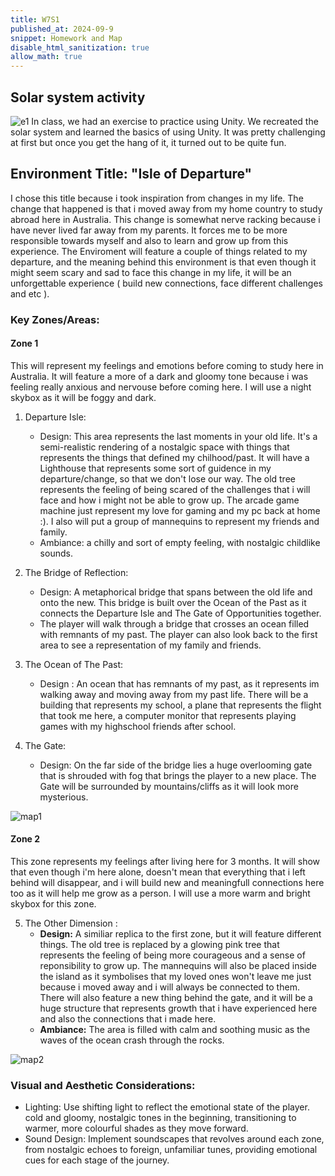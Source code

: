 ```yaml
---
title: W7S1
published_at: 2024-09-9
snippet: Homework and Map
disable_html_sanitization: true
allow_math: true
---
```

## Solar system activity
![e1](e1.png)
In class, we had an exercise to practice using Unity. We recreated the solar system and learned the basics of using Unity. It was pretty challenging at first but once you get the hang of it, it turned out to be quite fun.

## Environment Title: "Isle of Departure"

I chose this title because i took inspiration from changes in my life. The change that happened is that i moved away from my home country to study abroad here in Australia. This change is somewhat nerve racking because i have never lived far away from my parents. It forces me to be more responsible towards myself and also to learn and grow up from this experience. The Enviroment will feature a couple of things related to my departure, and the meaning behind this environment is that even though it might seem scary and sad to face this change in my life, it will be an unforgettable experience ( build new connections, face different challenges and etc ).

### Key Zones/Areas:
#### Zone 1

This will represent my feelings and emotions before coming to study here in Australia. It will feature a more of a dark and gloomy tone because i was feeling really anxious and nervouse before coming here. I will use a night skybox as it will be foggy and dark.

1. Departure Isle:
   - Design: This area represents the last moments in your old life. It's a semi-realistic rendering of a nostalgic space with things that represents the things that defined my chilhood/past. It will have a Lighthouse that represents some sort of guidence in my departure/change, so that we don't lose our way. The old tree represents the feeling of being scared of the challenges that i will face and how i might not be able to grow up. The arcade game machine just represent my love for gaming and my pc back at home :). I also will put a group of mannequins to represent my friends and family.
   - Ambiance: a chilly and sort of empty feeling, with nostalgic childlike sounds.

2. The Bridge of Reflection:
   - Design: A metaphorical bridge that spans between the old life and onto the new. This bridge is built over the Ocean of the Past as it connects the Departure Isle and The Gate of Opportunities together.
   - The player will walk through a bridge that crosses an ocean filled with remnants of my past. The player can also look back to the first area to see a representation of my family and friends.

3. The Ocean of The Past:
   - Design : An ocean that has remnants of my past, as it represents im walking away and moving away from my past life. There will be a building that represents my school, a plane that represents the flight that took me here, a computer monitor that represents playing games with my highschool friends after school.

4. The Gate:
   - Design: On the far side of the bridge lies a huge overlooming gate that is shrouded with fog that brings the player to a new place. The Gate will be surrounded by mountains/cliffs as it will look more mysterious.

![map1](m1.jpg)

#### Zone 2
This zone represents my feelings after living here for 3 months. It will show that even though i'm here alone, doesn't mean that everything that i left behind will disappear, and i will build new and meaningfull connections here too as it will help me grow as a person. I will use a more warm and bright skybox for this zone.

5. The Other Dimension :
   - **Design:** A similiar replica to the first zone, but it will feature different things. The old tree is replaced by a glowing pink tree that represents the feeling of being more courageous and a sense of reponsibility to grow up. The mannequins will also be placed inside the island as it symbolises that my loved ones won't leave me just because i moved away and i will always be connected to them. There will also feature a new thing behind the gate, and it will be a huge structure that represents growth that i have experienced here and also the connections that i made here.
   - **Ambiance:** The area is filled with calm and soothing music as the waves of the ocean crash through the rocks.

![map2](m2.jpg)


### Visual and Aesthetic Considerations:
- Lighting: Use shifting light to reflect the emotional state of the player. cold and gloomy, nostalgic tones in the beginning, transitioning to warmer, more colourful shades as they move forward.
- Sound Design: Implement soundscapes that revolves around each zone, from nostalgic echoes to foreign, unfamiliar tunes, providing emotional cues for each stage of the journey.

